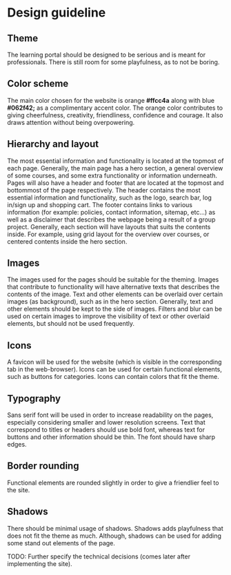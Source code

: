 # Design guideline

## Theme

The learning portal should be designed to be serious and is meant for professionals. There is still room for some playfulness, as to not be boring.

## Color scheme

The main color chosen for the website is orange **#ffcc4a** along with blue **#062f42;** as a complimentary accent color. The orange color contributes to giving cheerfulness, creativity, friendliness, confidence and courage. It also draws attention without being overpowering.

## Hierarchy and layout

The most essential information and functionality is located at the topmost of each page. Generally, the main page has a hero section, a general overview of some courses, and some extra functionality or information underneath. Pages will also have a header and footer that are located at the topmost and bottommost of the page respectively. The header contains the most essential information and functionality, such as the logo, search bar, log in/sign up and shopping cart. The footer contains links to various information (for example: policies, contact information, sitemap, etc...) as well as a disclaimer that describes the webpage being a result of a group project. Generally, each section will have layouts that suits the contents inside. For example, using grid layout for the overview over courses, or centered contents inside the hero section.

## Images

The images used for the pages should be suitable for the theming. Images that contribute to functionality will have alternative texts that describes the contents of the image. Text and other elements can be overlaid over certain images (as background), such as in the hero section. Generally, text and other elements should be kept to the side of images. Filters and blur can be used on certain images to improve the visibility of text or other overlaid elements, but should not be used frequently.

## Icons

A favicon will be used for the website (which is visible in the corresponding tab in the web-browser). Icons can be used for certain functional elements, such as buttons for categories. Icons can contain colors that fit the theme.

## Typography

Sans serif font will be used in order to increase readability on the pages, especially considering smaller and lower resolution screens. Text that correspond to titles or headers should use bold font, whereas text for buttons and other information should be thin. The font should have sharp edges.

## Border rounding

Functional elements are rounded slightly in order to give a friendlier feel to the site.

## Shadows

There should be minimal usage of shadows. Shadows adds playfulness that does not fit the theme as much. Although, shadows can be used for adding some stand out elements of the page.



TODO: Further specify the technical decisions (comes later after implementing the site).